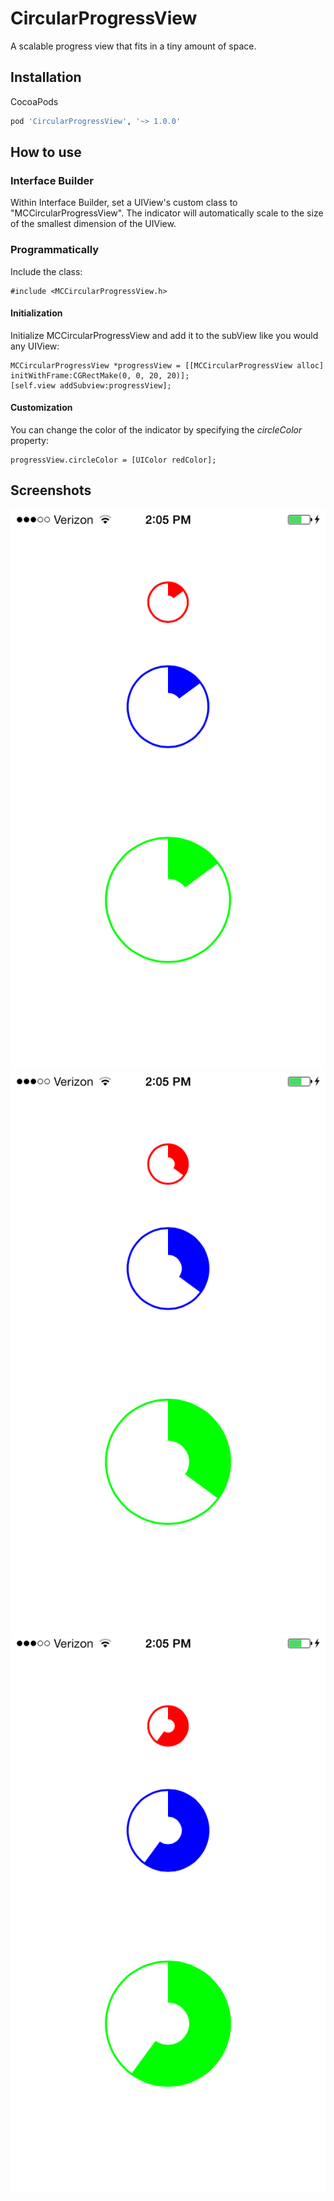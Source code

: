 # CircularProgressView
A scalable progress view that fits in a tiny amount of space.

## Installation

CocoaPods

```ruby
pod 'CircularProgressView', '~> 1.0.0'
```



## How to use

### Interface Builder
Within Interface Builder, set a UIView's custom class to
"MCCircularProgressView". The indicator will automatically scale to the
size of the smallest dimension of the UIView.

### Programmatically

Include the class:

```obj-c
#include <MCCircularProgressView.h>
```

#### Initialization
Initialize MCCircularProgressView and add it to the subView like you would any UIView:

```obj-c
MCCircularProgressView *progressView = [[MCCircularProgressView alloc] initWithFrame:CGRectMake(0, 0, 20, 20)];
[self.view addSubview:progressView];
```

#### Customization
You can change the color of the indicator by specifying the
_circleColor_ property:


```obj-c
progressView.circleColor = [UIColor redColor];
```


## Screenshots

![CircularProgressView with some progress](CircularProgressView/Screenshots/small.png "")
![CircularProgressView with more progress](CircularProgressView/Screenshots/medium.png "")
![CircularProgressView with even more progress](CircularProgressView/Screenshots/large.png "")
